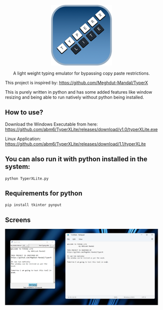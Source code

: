 <p align="center">
    <img src="https://github.com/abm6/TyperXLite/blob/main/build/TyperXLogo.png" alt="logo" style="width:200px;"/>
</p>

<p align="center">A light weight typing emulator for bypassing copy paste restrictions.</p>


This project is inspired by: https://github.com/Meghdut-Mandal/TyperX

This is purely written in python and has some added features like window resizing and being able to run natively without python being installed.

## How to use?

Download the Windows Executable from here: https://github.com/abm6/TyperXLite/releases/download/v1.0/typerXLite.exe

Linux Application: https://github.com/abm6/TyperXLite/releases/download/1.1/typerXLite

## You can also run it with python installed in the system:

```
python TyperXLite.py
```

## Requirements for python
```
pip install tkinter pynput
```

## Screens

![image](https://github.com/abm6/TyperXLite/blob/main/screen1.png)
